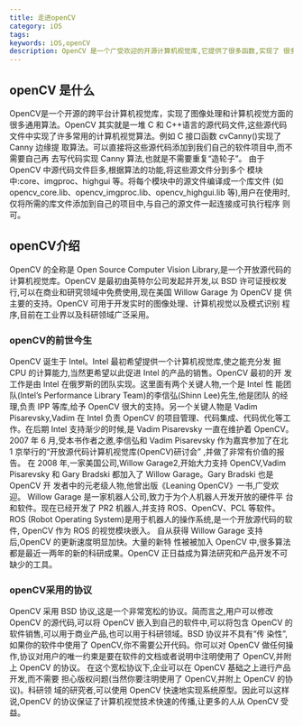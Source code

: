 ```yaml
---
title: 走进openCV
category: iOS
tags: 
keywords: iOS,openCV
description: OpenCV 是一个广受欢迎的开源计算机视觉库,它提供了很多函数,实现了 很多计算机视觉算法,算法从最基本的滤波到高级的物体检测皆有涵盖。很多 初学者希望快速掌握 OpenCV 的使用方法,但往往会遇到各种各样的困难。笔者作为初学者,将自己的学习过程记录下来。
---
```

## openCV 是什么
 OpenCV是一个开源的跨平台计算机视觉库，实现了图像处理和计算机视觉方面的很多通用算法。OpenCV 其实就是一堆 C 和 C++语言的源代码文件,这些源代码文件中实现了许多常用的计算机视觉算法。例如 C 接口函数 cvCanny()实现了 Canny 边缘提 取算法。可以直接将这些源代码添加到我们自己的软件项目中,而不需要自己再 去写代码实现 Canny 算法,也就是不需要重复“造轮子”。由于 OpenCV 中源代码文件巨多,根据算法的功能,将这些源文件分到多个 模块中:core、imgproc、highgui 等。将每个模块中的源文件编译成一个库文件 (如 opencv_core.lib、opencv_imgproc.lib、opencv_highgui.lib 等),用户在使用时, 仅将所需的库文件添加到自己的项目中,与自己的源文件一起连接成可执行程序 则可。
## openCV介绍
OpenCV 的全称是 Open Source Computer Vision Library,是一个开放源代码的 计算机视觉库。OpenCV 是最初由英特尔公司发起并开发,以 BSD 许可证授权发 行,可以在商业和研究领域中免费使用,现在美国 Willow Garage 为 OpenCV 提 供主要的支持。OpenCV 可用于开发实时的图像处理、计算机视觉以及模式识别 程序,目前在工业界以及科研领域广泛采用。
### openCV的前世今生
OpenCV 诞生于 Intel。Intel 最初希望提供一个计算机视觉库,使之能充分发掘 CPU 的计算能力,当然更希望以此促进 Intel 的产品的销售。OpenCV 最初的开发工作是由 Intel 在俄罗斯的团队实现。这里面有两个关键人物,一个是 Intel 性能团队(Intel’s Performance Library Team)的李信弘(Shinn Lee)先生,他是团队的经理,负责 IPP 等库,给予 OpenCV 很大的支持。另一个关键人物是 VadimPisarevsky,Vadim 在 Intel 负责 OpenCV 的项目管理、代码集成、代码优化等工作。在后期 Intel 支持渐少的时候,是 Vadim Pisarevsky 一直在维护着 OpenCV。2007 年 6 月,受本书作者之邀,李信弘和 Vadim Pisarevsky 作为嘉宾参加了在北 1京举行的“开放源代码计算机视觉库(OpenCV)研讨会” ,并做了非常有价值的报 告。在 2008 年,一家美国公司,Willow Garage2,开始大力支持 OpenCV,Vadim Pisarevsky 和 Gary Bradski 都加入了 Willow Garage。Gary Bradski 也是 OpenCV 开 发者中的元老级人物,他曾出版《Leaning OpenCV》一书,广受欢迎。Willow Garage 是一家机器人公司,致力于为个人机器人开发开放的硬件平 台和软件。现在已经开发了 PR2 机器人,并支持 ROS、OpenCV、PCL 等软件。ROS (Robot Operating System)是用于机器人的操作系统,是一个开放源代码的软件, OpenCV 作为 ROS 的视觉模块嵌入。自从获得 Willow Garage 支持后,OpenCV 的更新速度明显加快。大量的新特 性被被加入 OpenCV 中,很多算法都是最近一两年的新的科研成果。OpenCV 正日益成为算法研究和产品开发不可缺少的工具。
### openCV采用的协议
OpenCV 采用 BSD 协议,这是一个非常宽松的协议。简而言之,用户可以修改 OpenCV 的源代码,可以将 OpenCV 嵌入到自己的软件中,可以将包含 OpenCV 的软件销售,可以用于商业产品,也可以用于科研领域。BSD 协议并不具有“传 染性”,如果你的软件中使用了 OpenCV,你不需要公开代码。你可以对 OpenCV 做任何操作,协议对用户的唯一约束是要在软件的文档或者说明中注明使用了 OpenCV,并附上 OpenCV 的协议。在这个宽松协议下,企业可以在 OpenCV 基础之上进行产品开发,而不需要 担心版权问题(当然你要注明使用了 OpenCV,并附上 OpenCV 的协议)。科研领 域的研究者,可以使用 OpenCV 快速地实现系统原型。因此可以这样说,OpenCV 的协议保证了计算机视觉技术快速的传播,让更多的人从 OpenCV 受益。 

